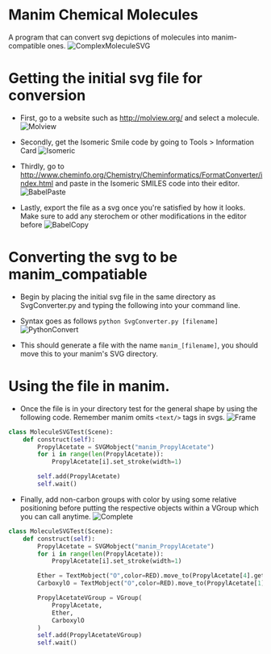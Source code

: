 # Manim Chemical Molecules
A program that can convert svg depictions of molecules into manim-compatible ones.
![ComplexMoleculeSVG](https://user-images.githubusercontent.com/64181873/85675530-6d60ef00-b68b-11ea-8864-09edfd2ab607.gif)


# Getting the initial svg file for conversion
- First, go to a website such as http://molview.org/ and select a molecule.
![Molview](https://user-images.githubusercontent.com/64181873/85631733-b0937180-b63b-11ea-930d-208eb562597e.PNG)

- Secondly, get the Isomeric Smile code by going to Tools > Information Card
![Isomeric](https://user-images.githubusercontent.com/64181873/85631939-049e5600-b63c-11ea-972a-7253c7a33a76.PNG)

- Thirdly, go to http://www.cheminfo.org/Chemistry/Cheminformatics/FormatConverter/index.html and paste in the Isomeric SMILES code into their editor.
![BabelPaste](https://user-images.githubusercontent.com/64181873/85632166-6e1e6480-b63c-11ea-8143-e1c528a94e31.PNG)

- Lastly, export the file as a svg once you're satisfied by how it looks. Make sure to add any sterochem or other modifications in the editor before
![BabelCopy](https://user-images.githubusercontent.com/64181873/85632630-4c71ad00-b63d-11ea-8e44-3363415d5405.PNG)

# Converting the svg to be manim_compatiable
- Begin by placing the initial svg file in the same directory as SvgConverter.py and typing the following into your command line.
- Syntax goes as follows `python SvgConverter.py [filename]`
![PythonConvert](https://user-images.githubusercontent.com/64181873/85633469-eb4ad900-b63e-11ea-81c5-fdd93d8f01b6.PNG)

- This should generate a file with the name `manim_[filename]`, you should move this to your manim's SVG directory.

# Using the file in manim.
- Once the file is in your directory test for the general shape by using the following code. Remember manim omits `<text/>` tags in svgs.
![Frame](https://user-images.githubusercontent.com/64181873/85634500-1f26fe00-b641-11ea-9fc1-9e649d6066c9.png)
```python
class MoleculeSVGTest(Scene):
    def construct(self):
        PropylAcetate = SVGMobject("manim_PropylAcetate")
        for i in range(len(PropylAcetate)):
            PropylAcetate[i].set_stroke(width=1)

        self.add(PropylAcetate)
        self.wait()
```

- Finally, add non-carbon groups with color by using some relative positioning before putting the respective objects within a VGroup which you can call anytime.
![Complete](https://user-images.githubusercontent.com/64181873/85634989-75e10780-b642-11ea-91f1-33a11ecad4ff.png)
```python
class MoleculeSVGTest(Scene):
    def construct(self):
        PropylAcetate = SVGMobject("manim_PropylAcetate")
        for i in range(len(PropylAcetate)):
            PropylAcetate[i].set_stroke(width=1)

        Ether = TextMobject("O",color=RED).move_to(PropylAcetate[4].get_center()+LEFT*.9+DOWN*.5)
        CarboxylO = TextMobject("O",color=RED).move_to(PropylAcetate[1].get_center()+TOP*.25+RIGHT*.15)

        PropylAcetateVGroup = VGroup(
            PropylAcetate,
            Ether,
            CarboxylO
        )
        self.add(PropylAcetateVGroup)
        self.wait()
```
